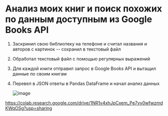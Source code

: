 # Анализ моих книг и поиск похожих по данным доступным из Google Books API

1. Заскринил свою библиотеку на телефоне и считал названия и авторов с картинок -- сохранил в текстовый файл
2. Обработал текстовый файл с помощью регулярных выражений
3. Для каждой книги отправил запрос в Google Books API и вытащил данные по своим книгам
4. Перевел в JSON ответы в Pandas DataFrame и начал анализ данных

   ![image](https://github.com/zinoviev-tech/books-analytics/assets/140282696/8624f76e-7af8-4514-8851-0f2e56dc1937)
 


https://colab.research.google.com/drive/1NR1v4xhJpCxem_Pe7vv0wfwzmdKWqOSg?usp=sharing
